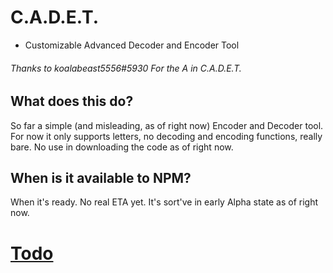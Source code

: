 # C.A.D.E.T. 
- Customizable Advanced Decoder and Encoder Tool
###### Thanks to koalabeast5556#5930 For the A in C.A.D.E.T.
## What does this do?
So far a simple (and misleading, as of right now) Encoder and Decoder tool. For now it only supports letters, no decoding and encoding functions, really bare. No use in downloading the code as of right now.
## When is it available to NPM?
When it's ready.
No real ETA yet. It's sort've in early Alpha state as of right now.

# [Todo](https://github.com/Joy6000/C.A.D.E.T./blob/main/TODO.md)